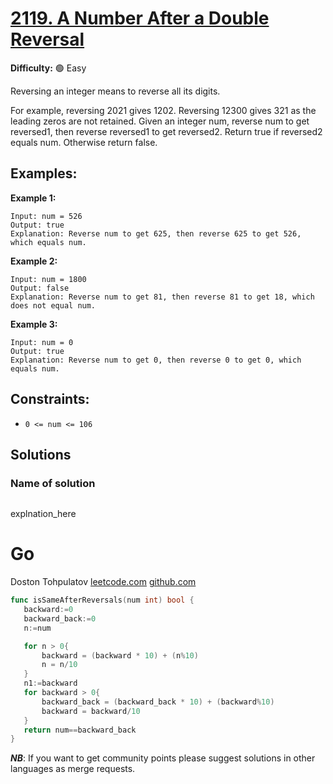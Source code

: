# [2119. A Number After a Double Reversal](https://leetcode.com/problems/a-number-after-a-double-reversal/)

**Difficulty:** :green_circle: Easy

Reversing an integer means to reverse all its digits.

For example, reversing 2021 gives 1202. Reversing 12300 gives 321 as the leading zeros are not retained.
Given an integer num, reverse num to get reversed1, then reverse reversed1 to get reversed2. Return true if reversed2 equals num. Otherwise return false.

## Examples:

**Example 1:**

```text
Input: num = 526
Output: true
Explanation: Reverse num to get 625, then reverse 625 to get 526, which equals num.
```
**Example 2:**

```text
Input: num = 1800
Output: false
Explanation: Reverse num to get 81, then reverse 81 to get 18, which does not equal num.
```
**Example 3:**
```text
Input: num = 0
Output: true
Explanation: Reverse num to get 0, then reverse 0 to get 0, which equals num.
```

## Constraints:

- `0 <= num <= 106`


## Solutions

### Name of solution 
```python

```
explnation_here
# Go
Doston Tohpulatov
[leetcode.com](https://leetcode.com/dxplatov/) 
[github.com](https://github.com/dxplatov)
```go
func isSameAfterReversals(num int) bool {
   backward:=0
   backward_back:=0
   n:=num

   for n > 0{
       backward = (backward * 10) + (n%10)
       n = n/10
   }
   n1:=backward
   for backward > 0{
       backward_back = (backward_back * 10) + (backward%10)
       backward = backward/10
   }
   return num==backward_back
}
```

***NB***: If you want to get community points please suggest solutions in other languages as merge requests.
